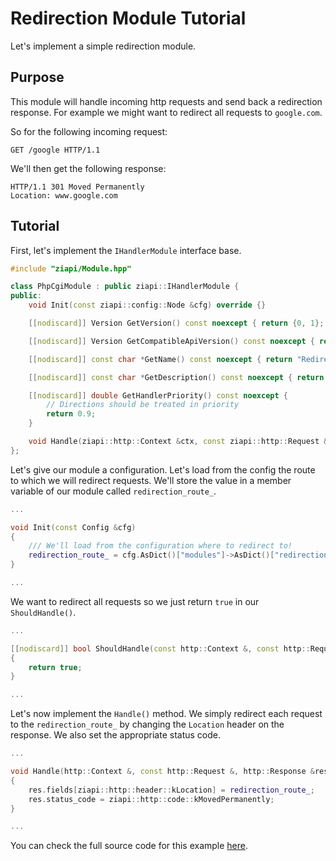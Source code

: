 # Redirection Module Tutorial

Let's implement a simple redirection module.

## Purpose

This module will handle incoming http requests and send back a redirection response.
For example we might want to redirect all requests to `google.com`.

So for the following incoming request:
```
GET /google HTTP/1.1
```

We'll then get the following response:
```
HTTP/1.1 301 Moved Permanently
Location: www.google.com
``` 

## Tutorial

First, let's implement the `IHandlerModule` interface base.

```c++
#include "ziapi/Module.hpp"

class PhpCgiModule : public ziapi::IHandlerModule {
public:
    void Init(const ziapi::config::Node &cfg) override {}

    [[nodiscard]] Version GetVersion() const noexcept { return {0, 1}; }

    [[nodiscard]] Version GetCompatibleApiVersion() const noexcept { return {0, 1}; }

    [[nodiscard]] const char *GetName() const noexcept { return "Redirection Module"; }

    [[nodiscard]] const char *GetDescription() const noexcept { return "Redirects the request to another location."; }

    [[nodiscard]] double GetHandlerPriority() const noexcept { 
        // Directions should be treated in priority
        return 0.9; 
    }

    void Handle(ziapi::http::Context &ctx, const ziapi::http::Request &req, ziapi::http::Response &res) override {}
};
```

Let's give our module a configuration.
Let's load from the config the route to which we will redirect requests. We'll store the value in a member variable of our module called `redirection_route_`.

```c++
...

void Init(const Config &cfg)
{
    /// We'll load from the configuration where to redirect to!
    redirection_route_ = cfg.AsDict()["modules"]->AsDict()["redirection"]->AsDict()["route"]->AsString();
}

...
```

We want to redirect all requests so we just return `true` in our `ShouldHandle()`.

```cpp
...

[[nodiscard]] bool ShouldHandle(const http::Context &, const http::Request &req) const
{
    return true;
}

...
```

Let's now implement the `Handle()` method. We simply redirect each request to the `redirection_route_` by changing the `Location` header on the response. We also set the appropriate status code.

```c++
...

void Handle(http::Context &, const http::Request &, http::Response &res)
{
    res.fields[ziapi::http::header::kLocation] = redirection_route_;
    res.status_code = ziapi::http::code::kMovedPermanently;
}

...
```

You can check the full source code for this example [here](/examples/modules/redirection/Module.hpp).
